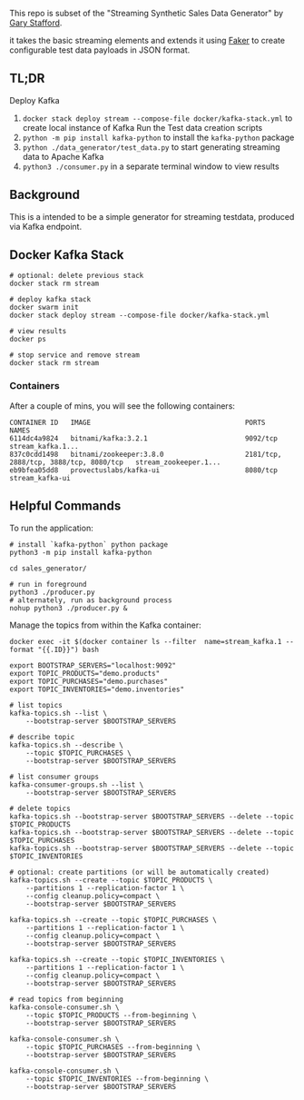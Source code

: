 This repo is subset of the "Streaming Synthetic Sales Data Generator" by [Gary Stafford](https://github.com/garystafford/streaming-sales-generator/blob/main/docker/spark-kstreams-stack.yml).

it takes the basic streaming elements and extends it using [Faker](https://pypi.org/project/Faker/) to create configurable test data payloads in JSON format. 

## TL;DR

Deploy Kafka
1. `docker stack deploy stream --compose-file docker/kafka-stack.yml` to create local instance of Kafka
Run the Test data creation scripts
2. `python -m pip install kafka-python` to install the `kafka-python` package
4. `python ./data_generator/test_data.py` to start generating streaming data to Apache Kafka
5. `python3 ./consumer.py` in a separate terminal window to view results

## Background

This is a intended to be a simple generator for streaming testdata, produced via Kafka endpoint.


## Docker Kafka Stack

```shell
# optional: delete previous stack
docker stack rm stream

# deploy kafka stack
docker swarm init
docker stack deploy stream --compose-file docker/kafka-stack.yml

# view results
docker ps

# stop service and remove stream
docker stack rm stream

```
### Containers

After a couple of mins, you will see the following containers:

```text
CONTAINER ID   IMAGE                                      PORTS                                    NAMES
6114dc4a9824   bitnami/kafka:3.2.1                        9092/tcp                                 stream_kafka.1...
837c0cdd1498   bitnami/zookeeper:3.8.0                    2181/tcp, 2888/tcp, 3888/tcp, 8080/tcp   stream_zookeeper.1...
eb9bfea05dd8   provectuslabs/kafka-ui                     8080/tcp                                 stream_kafka-ui
```

## Helpful Commands

To run the application:

```shell
# install `kafka-python` python package
python3 -m pip install kafka-python

cd sales_generator/

# run in foreground
python3 ./producer.py
# alternately, run as background process
nohup python3 ./producer.py &
```

Manage the topics from within the Kafka container:

```shell
docker exec -it $(docker container ls --filter  name=stream_kafka.1 --format "{{.ID}}") bash

export BOOTSTRAP_SERVERS="localhost:9092"
export TOPIC_PRODUCTS="demo.products"
export TOPIC_PURCHASES="demo.purchases"
export TOPIC_INVENTORIES="demo.inventories"

# list topics
kafka-topics.sh --list \
    --bootstrap-server $BOOTSTRAP_SERVERS

# describe topic
kafka-topics.sh --describe \
    --topic $TOPIC_PURCHASES \
    --bootstrap-server $BOOTSTRAP_SERVERS

# list consumer groups
kafka-consumer-groups.sh --list \
    --bootstrap-server $BOOTSTRAP_SERVERS
  
# delete topics
kafka-topics.sh --bootstrap-server $BOOTSTRAP_SERVERS --delete --topic $TOPIC_PRODUCTS
kafka-topics.sh --bootstrap-server $BOOTSTRAP_SERVERS --delete --topic $TOPIC_PURCHASES
kafka-topics.sh --bootstrap-server $BOOTSTRAP_SERVERS --delete --topic $TOPIC_INVENTORIES

# optional: create partitions (or will be automatically created)
kafka-topics.sh --create --topic $TOPIC_PRODUCTS \
    --partitions 1 --replication-factor 1 \
    --config cleanup.policy=compact \
    --bootstrap-server $BOOTSTRAP_SERVERS

kafka-topics.sh --create --topic $TOPIC_PURCHASES \
    --partitions 1 --replication-factor 1 \
    --config cleanup.policy=compact \
    --bootstrap-server $BOOTSTRAP_SERVERS

kafka-topics.sh --create --topic $TOPIC_INVENTORIES \
    --partitions 1 --replication-factor 1 \
    --config cleanup.policy=compact \
    --bootstrap-server $BOOTSTRAP_SERVERS

# read topics from beginning
kafka-console-consumer.sh \
    --topic $TOPIC_PRODUCTS --from-beginning \
    --bootstrap-server $BOOTSTRAP_SERVERS

kafka-console-consumer.sh \
    --topic $TOPIC_PURCHASES --from-beginning \
    --bootstrap-server $BOOTSTRAP_SERVERS

kafka-console-consumer.sh \
    --topic $TOPIC_INVENTORIES --from-beginning \
    --bootstrap-server $BOOTSTRAP_SERVERS
```


